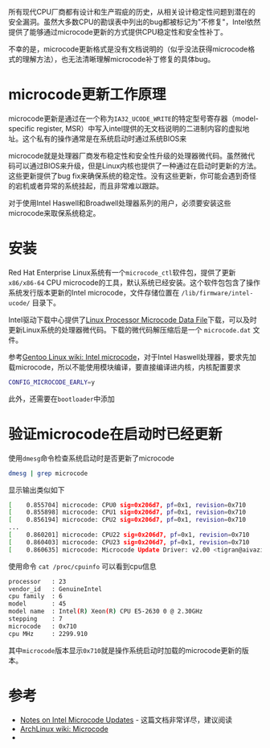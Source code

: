 所有现代CPU厂商都有设计和生产瑕疵的历史，从相关设计稳定性问题到潜在的安全漏洞。虽然大多数CPU的勘误表中列出的bug都被标记为"不修复"，Intel依然提供了能够通过microcode更新的方式提供CPU稳定性和安全性补丁。

不幸的是，microcode更新格式是没有文档说明的（似乎没法获得microcode格式的理解方法），也无法清晰理解microcode补丁修复的具体bug。

# microcode更新工作原理

microcode更新是通过在一个称为`IA32_UCODE_WRITE`的特定型号寄存器（model-specific register, MSR）中写入intel提供的无文档说明的二进制内容的虚拟地址。这个私有的操作通常是在系统启动时通过系统BIOS来

microcode就是处理器厂商发布稳定性和安全性升级的处理器微代码。虽然微代码可以通过BIOS来升级，但是Linux内核也提供了一种通过在启动时更新的方法。这些更新提供了bug fix来确保系统的稳定性。没有这些更新，你可能会遇到奇怪的宕机或者异常的系统挂起，而且非常难以跟踪。

对于使用Intel Haswell和Broadwell处理器系列的用户，必须要安装这些microcode来取保系统稳定。

# 安装

Red Hat Enterprise Linux系统有一个`microcode_ctl`软件包，提供了更新 `x86/x86-64` CPU microcode的工具，默认系统已经安装。这个软件包包含了操作系统发行版本更新的Intel microcode，文件存储位置在 `/lib/firmware/intel-ucode/` 目录下。



Intel驱动下载中心提供了[Linux Processor Microcode Data File](https://downloadcenter.intel.com/search?keyword=Linux+Processor+Microcode+Data+File)下载，可以及时更新Linux系统的处理器微代码。下载的微代码解压缩后是一个 `microcode.dat` 文件。

参考[Gentoo Linux wiki: Intel microcode](https://wiki.gentoo.org/wiki/Intel_microcode)，对于Intel Haswell处理器，要求先加载microcode，所以不能使用模块编译，要直接编译进内核，内核配置要求

```bash
CONFIG_MICROCODE_EARLY=y
```

此外，还需要在`bootloader`中添加

# 验证microcode在启动时已经更新

使用`dmesg`命令检查系统启动时是否更新了microcode

```bash
dmesg | grep microcode
```

显示输出类似如下

```bash
[    0.855704] microcode: CPU0 sig=0x206d7, pf=0x1, revision=0x710
[    0.855898] microcode: CPU1 sig=0x206d7, pf=0x1, revision=0x710
[    0.856194] microcode: CPU2 sig=0x206d7, pf=0x1, revision=0x710
...
[    0.860201] microcode: CPU22 sig=0x206d7, pf=0x1, revision=0x710
[    0.860403] microcode: CPU23 sig=0x206d7, pf=0x1, revision=0x710
[    0.860635] microcode: Microcode Update Driver: v2.00 <tigran@aivazian.fsnet.co.uk>, Peter Oruba
```

使用命令 `cat /proc/cpuinfo` 可以看到cpu信息

```bash
processor	: 23
vendor_id	: GenuineIntel
cpu family	: 6
model		: 45
model name	: Intel(R) Xeon(R) CPU E5-2630 0 @ 2.30GHz
stepping	: 7
microcode	: 0x710
cpu MHz		: 2299.910
```

其中`microcode`版本显示`0x710`就是操作系统启动时加载的microcode更新的版本。

# 参考

* [Notes on Intel Microcode Updates](http://inertiawar.com/microcode/) - 这篇文档非常详尽，建议阅读
* [ArchLinux wiki: Microcode](https://wiki.archlinux.org/index.php/microcode)
* []()
